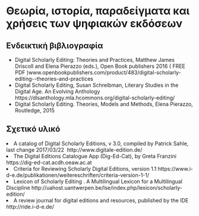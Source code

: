 
<h1>Θεωρία, ιστορία, παραδείγματα και χρήσεις των ψηφιακών εκδόσεων</h1> 
<h2>Ενδεικτική βιβλιογραφία </h2><lb/> 
<ul>

<li>Digital Scholarly Editing: Theories and Practices,  Matthew James Driscoll and Elena Pierazzo (eds.), Open Book publishers 2016 ( FREE PDF )www.openbookpublishers.com/product/483/digital-scholarly-editing--theories-and-practices</li>


<li>Digital Scholarly Editing, Susan Schreibman, Literary Studies in the Digital Age. An Evolving Anthology https://dlsanthology.mla.hcommons.org/digital-scholarly-editing/</li>


<li>Digital Scholarly Editing. Theories, Models and Methods, Elena Pierazzo,  Routledge, 2015 
</li>
</ul>

<h2>Σχετικό υλικό </h2>
<li>A catalog of Digital Scholarly Editions, v 3.0, compiled by Patrick Sahle, last change 2017/03/22  http://www.digitale-edition.de/
</li>

<li>The Digital Editions Catalogue App (Dig-Ed-Cat), by Greta Franzini https://dig-ed-cat.acdh.oeaw.ac.at
</li>

<li>Criteria for Reviewing Scholarly Digital Editions, version 1.1 https://www.i-d-e.de/publikationen/weitereschriften/criteria-version-1-1/</li>


<li>Lexicon of Scholarly Editing . A Multilingual Lexicon for a Multilingual Discipline http://uahost.uantwerpen.be/lse/index.php/lexicon/scholarly-edition/</li>


<li>A review journal for digital editions and resources, published by the IDE http://ride.i-d-e.de/
</li>
</ul>
